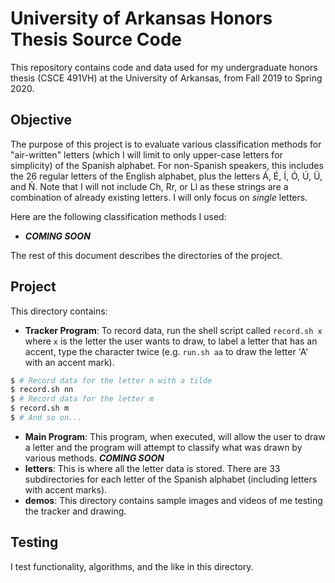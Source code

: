 # University of Arkansas Honors Thesis Source Code
This repository contains code and data used for my undergraduate honors thesis (CSCE 491VH) at the University of Arkansas, from Fall 2019 to Spring 2020.

## Objective
The purpose of this project is to evaluate various classification methods for "air-written" letters (which I will limit to only upper-case letters for simplicity) of the Spanish alphabet. For non-Spanish speakers, this includes the 26 regular letters of the English alphabet, plus the letters Á, É, Í, Ó, Ú, Ü, and Ñ. Note that I will not include Ch, Rr, or Ll as these strings are a combination of already existing letters. I will only focus on _single_ letters.

Here are the following classification methods I used:
 * ___COMING SOON___

The rest of this document describes the directories of the project.

## Project
This directory contains:
 * __Tracker Program__: To record data, run the shell script called ```record.sh x``` where ```x``` is the letter the user wants to draw, to label a letter that has an accent, type the character twice (e.g. ```run.sh aa``` to draw the letter 'A' with an accent mark).
```sh
$ # Record data for the letter n with a tilde
$ record.sh nn
$ # Record data for the letter m
$ record.sh m
$ # And so on...
```
 * __Main Program__: This program, when executed, will allow the user to draw a letter and the program will attempt to classify what was drawn by various methods. ___COMING SOON___
 * __letters__: This is where all the letter data is stored. There are 33 subdirectories for each letter of the Spanish alphabet (including letters with accent marks).
 * __demos__: This directory contains sample images and videos of me testing the tracker and drawing.


## Testing
I test functionality, algorithms, and the like in this directory.
